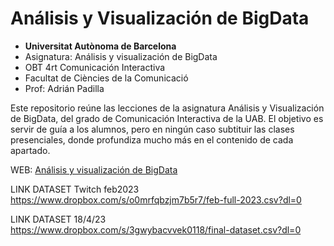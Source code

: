 # Análisis y Visualización de BigData

- **Universitat Autònoma de Barcelona**
- Asignatura: Análisis y visualización de BigData
- OBT 4rt Comunicación Interactiva
- Facultat de Ciències de la Comunicació
- Prof: Adrián Padilla 

Este repositorio reúne las lecciones de la asignatura Análisis y Visualización de BigData, del grado de Comunicación Interactiva de la UAB. El objetivo es servir de guía a los alumnos, pero en ningún caso subtituir las clases presenciales, donde profundiza mucho más en el contenido de cada apartado. 

WEB: [Análisis y visualización de BigData](https://adriapadilla.github.io/bigdata-uab/)

LINK DATASET Twitch feb2023
https://www.dropbox.com/s/o0mrfqbzjm7b5r7/feb-full-2023.csv?dl=0

LINK DATASET 18/4/23
https://www.dropbox.com/s/3gwybacvvek0118/final-dataset.csv?dl=0
